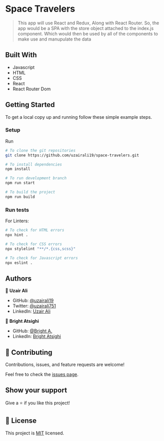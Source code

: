 # Space Travelers

> This app will use React and Redux, Along with React Router. So, the app would be a SPA with the store object attached to the index.js component. Which would then be used by all of the components to make use and manupulate the data

## Built With

- Javascript
- HTML
- CSS
- React
- React Router Dom

## Getting Started

To get a local copy up and running follow these simple example steps.

### Setup

Run 

```bash
# To clone the git repositories
git clone https://github.com/uzairali19/space-travelers.git

# To install dependencies 
npm install 

# To run development branch
npm run start

# To build the project
npm run build 
````

### Run tests

For Linters:

```bash
# To check for HTML errors
npx hint .

# To check for CSS errors
npx stylelint "**/*.{css,scss}"

# To check for Javascript errors
npx eslint .
```

## Authors

👤 **Uzair Ali**

- GitHub: [@uzairali19](https://github.com/uzairali19)
- Twitter: [@uzairali751](https://twitter.com/Uzairali751)
- LinkedIn: [Uzair Ali](https://www.linkedin.com/in/uzair-ali-9641/)

👤 **Bright Atsighi**

- GitHub: [@Bright A.](https://github.com/brytebee)
- LinkedIn: [Bright Atsighi](https://www.linkedin.com/in/brytebee)

## 🤝 Contributing

Contributions, issues, and feature requests are welcome!

Feel free to check the [issues page](https://github.com/uzairali19/space-travelers/issues/).

## Show your support

Give a ⭐️ if you like this project!

## 📝 License

This project is [MIT](./MIT.md) licensed.
